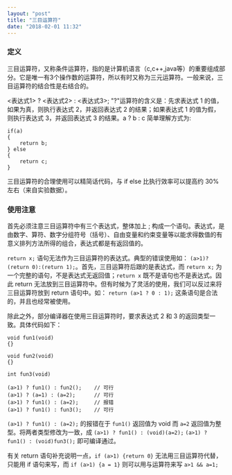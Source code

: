 ```yaml
---
layout: "post"
title: "三目运算符"
date: "2018-02-01 11:32"
---
```


### 定义

三目运算符，又称条件运算符，指的是计算机语言（c,c++,java等）的重要组成部分。它是唯一有3个操作数的运算符，所以有时又称为三元运算符。一般来说，三目运算符的结合性是右结合的。

<表达式1> ? <表达式2> : <表达式3>; "?"运算符的含义是：先求表达式 1 的值，如果为真，则执行表达式 2，并返回表达式 2 的结果；如果表达式 1 的值为假，则执行表达式 3，并返回表达式 3 的结果。a ? b : c 简单理解方式为:

```
if(a) 
{     
	return b; 
} else 
{
	return c;
}
```

三目运算符的合理使用可以精简话代码，与 if else 比执行效率可以提高约 30% 左右（来自实验数据）。

### 使用注意

首先必须注意三目运算符中有三个表达式，整体加上 ; 构成一个语句。表达式，是由数字、算符、数字分组符号（括号）、自由变量和约束变量等以能求得数值的有意义排列方法所得的组合，表达式都是有返回值的。

`return x;` 语句无法作为三目运算符的表达式。典型的错误使用如： `(a>1)?(return 0):(return 1);`。首先，三目运算符后跟的是表达式，而 `return x;` 为一个完整的语句，不是表达式无返回值；`return x` 既不是语句也不是表达式。因此 return 无法放到三目运算符中。但有时候为了灵活的使用，我们可以反过来将三目运算符放到 return 语句中。如： `return (a>1 ? 0 : 1);` 这条语句是合法的，并且也经常被使用。

除此之外，部分编译器在使用三目运算符时，要求表达式 2 和 3 的返回类型一致。具体代码如下：

```
void fun1(void)
{}

void fun2(void)
{}

int fun3(void)

(a>1) ? fun1() : fun2();	// 可行
(a>1) ? (a=1) : (a=2);		// 可行
(a>1) ? fun1() : (a=2);		// 报错
(a>1) ? fun1() : fun3();	// 可行
```

`(a>1) ? fun1() : (a=2);` 的报错在于 `fun1()` 返回值为 void 而 `a=2` 返回值为整型。将两者类型修改为一致，成 `(a>1) ? fun1() : (void)(a=2);` `(a>1) ? fun1() : (void)fun3();` 即可编译通过。

有关 return 语句补充说明一点，`if (a>1) {return 0}` 无法用三目运算符代替，只能用 if 语句来写，而 `if (a>1) {a = 1}` 则可以用与运算符来写 `a>1 && a=1;`
